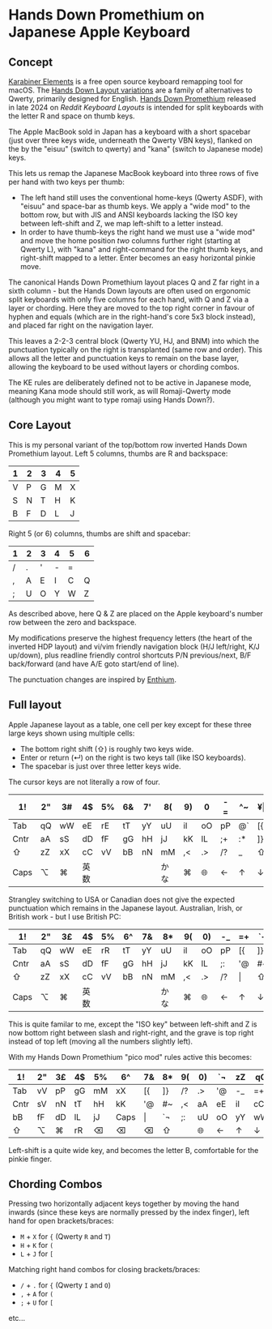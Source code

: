 # Hands Down Promethium on Japanese Apple Keyboard

## Concept

[Karabiner Elements](https://karabiner-elements.pqrs.org/) is a free open
source keyboard remapping tool for macOS. The [Hands Down Layout
variations](https://sites.google.com/alanreiser.com/handsdown) are a
family of alternatives to Qwerty, primarily designed for English.
[Hands Down Promethium](https://www.reddit.com/r/KeyboardLayouts/comments/1g66ivi/hands_down_promethium_snth_meets_hd_silverengram/)
released in late 2024 on *Reddit Keyboard Layouts* is intended for split
keyboards with the letter R and space on thumb keys.

The Apple MacBook sold in Japan has a keyboard with a short spacebar (just
over three keys wide, underneath the Qwerty VBN keys), flanked on the by
the "eisuu" (switch to qwerty) and "kana" (switch to Japanese mode) keys.

This lets us remap the Japanese MacBook keyboard into three rows of five
per hand with two keys per thumb:

* The left hand still uses the conventional home-keys (Qwerty ASDF), with
  "eisuu" and space-bar as thumb keys. We apply a "wide mod" to the bottom
  row, but with JIS and ANSI keyboards lacking the ISO key between
  left-shift and Z, we map left-shift to a letter instead.
* In order to have thumb-keys the right hand we must use a "wide mod" and
  move the home position *two* columns further right (starting at Qwerty L),
  with "kana" and right-command for the right thumb keys, and right-shift
  mapped to a letter. Enter becomes an easy horizontal pinkie move.

The canonical Hands Down Promethium layout places Q and Z far right in a
sixth column - but the Hands Down layouts are often used on ergonomic
split keyboards with only five columns for each hand, with Q and Z via
a layer or chording. Here they are moved to the top right corner in favour
of hyphen and equals (which are in the right-hand's core 5x3 block instead),
and placed far right on the navigation layer.

This leaves a 2-2-3 central block (Qwerty YU, HJ, and BNM) into which the
punctuation typically on the right is transplanted (same row and order).
This allows all the letter and punctuation keys to remain on the base
layer, allowing the keyboard to be used without layers or chording combos.

The KE rules are deliberately defined not to be active in Japanese mode,
meaning Kana mode should still work, as will Romaji-Qwerty mode (although
you might want to type romaji using Hands Down?).

## Core Layout

This is my personal variant of the top/bottom row inverted Hands Down
Promethium layout. Left 5 columns, thumbs are R and backspace:

1 | 2 | 3 | 4 | 5
--|---|---|---|--
V | P | G | M | X
S | N | T | H | K
B | F | D | L | J

Right 5 (or 6) columns, thumbs are shift and spacebar:

1 | 2 | 3 | 4 | 5 | 6
--|---|---|---|---|--
/ | . | ' | - | = | 
, | A | E | I | C | Q
; | U | O | Y | W | Z

As described above, here Q & Z are placed on the Apple keyboard's number row
between the zero and backspace.

My modifications preserve the highest frequency letters (the heart of the
inverted HDP layout) and vi/vim friendly navigation block (H/J left/right,
K/J up/down), plus readline friendly control shortcuts P/N previous/next,
B/F back/forward (and have A/E goto start/end of line).

The punctuation changes are inspired by [Enthium](https://github.com/sunaku/enthium).

## Full layout

Apple Japanese layout as a table, one cell per key except for these three
large keys shown using multiple cells:

* The bottom right shift (⇧) is roughly two keys wide.
* Enter or return (↵) on the right is two keys tall (like ISO keyboards).
* The spacebar is just over three letter keys wide.

The cursor keys are not literally a row of four.

1!   | 2" | 3# | 4$ | 5% | 6& | 7' | 8( | 9) | 0  | -= | ^~ | ¥\| | ⌫
-----|----|----|----|----|----|----|----|----|----|----|----|-----|--
Tab  | qQ | wW | eE | rE | tT | yY | uU | iI | oO | pP | @` | [{  | ↵ 
Cntr | aA | sS | dD | fF | gG | hH | jJ | kK | lL | ;+ | :* | ]}  | ↵ 
⇧    | zZ | xX | cC | vV | bB | nN | mM | ,< | .> | /? | _  | ⇧   | ⇧
Caps | ⌥  | ⌘  | 英数  |  |    |   | かな | ⌘  | 🌐 | ← | ↑ | ↓ | →

Strangley switching to USA or Canadian does not give the expected
punctuation which remains in the Japanese layout. Australian, Irish,
or British work - but I use British PC:

1!   | 2" | 3£ | 4$ | 5% | 6^ | 7& | 8* | 9( | 0) | -_ | =+  | \`¬ | ⌫
-----|----|----|----|----|----|----|----|----|----|----|-----|-----|--
Tab  | qQ | wW | eE | rR | tT | yY | uU | iI | oO | pP | [{  | ]}  | ↵ 
Cntr | aA | sS | dD | fF | gG | hH | jJ | kK | lL | ;: | '@  | #~  | ↵ 
⇧    | zZ | xX | cC | vV | bB | nN | mM | ,< | .> | /? | \\| | ⇧   | ⇧
Caps | ⌥  | ⌘  | 英数  |  |    |   | かな | ⌘  | 🌐 | ← | ↑ | ↓ | →

This is quite familar to me, except the "ISO key" between left-shift
and Z is now bottom right between slash and right-right, and the grave
is top right instead of top left (moving all the numbers slightly left).

With my Hands Down Promethium "pico mod" rules active this becomes:

1!   | 2" | 3£ | 4$ | 5% | 6^   | 7&  | 8* | 9( | 0) | `¬ | zZ | qQ | ⌫
-----|----|----|----|----|------|-----|----|----|----|----|----|----|--
Tab  | vV | pP | gG | mM | xX   | [{  | ]} | /? | .> | '@ | -_ | =+ | ↵ 
Cntr | sV | nN | tT | hH | kK   | '@  | #~ | ,< | aA | eE | iI | cC | ↵ 
bB   | fF | dD | lL | jJ | Caps | \\| | `¬ | ;: | uU | oO | yY | wW | ⇧
⇧    | ⌥  | ⌘  | rR | ⌫  | ⌫    | ⌫   | ⇧  |    | 🌐 | ← | ↑ | ↓ | →

Left-shift is a quite wide key, and becomes the letter B, comfortable
for the pinkie finger.

## Chording Combos

Pressing two horizontally adjacent keys together by moving the hand inwards
(since these keys are normally pressed by the index finger), left hand for
open brackets/braces:

* `M` + `X` for `{` (Qwerty `R` and `T`)
* `H` + `K` for `(`
* `L` + `J` for `[`

Matching right hand combos for closing brackets/braces:

* `/` + `.` for `{` (Qwerty `I` and `O`)
* `,` + `A` for `(`
* `;` + `U` for `[`

etc...
